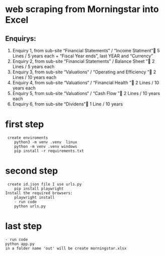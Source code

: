 # web scraping from Morningstar into Excel

## Enquirys:

1) Enquiry 1, from sub-site “Financial Statements” / “Income Statment” 5 Lines / 5 years each + “Fiscal Year ends”, last YEAR and “Currency”
2) Enquiry 2, from sub-site “Financial Statements” / Balance Sheet ” 2 Lines / 5 years each
3) Enquiry 3, from sub-site “Valuations“ / “Operating and Efficiency ” 2 Lines / 10 years each
4) Enquiry 4, from sub-site “Valuations“ / “Financial Health ” 2 Lines / 10 years each
5) Enquiry 5, from sub-site “Valuations“ / “Cash Flow ” 2 Lines / 10 years each
6) Enquiry 6, from sub-site “Dividens” 1 Line / 10 years

# first step 
     create enviroments
        python3 -m venv .venv  linux
        python -m venv .venv windows
        pip install -r requirements.txt
# second step 
     create id.json file I use urls.py 
        pip install playwright
    Install the required browsers:
        playwright install
        - run code
        python urls.py

# last step
    - run code
    python app.py
    in a folder name 'out' will be create morningstar.xlsx



